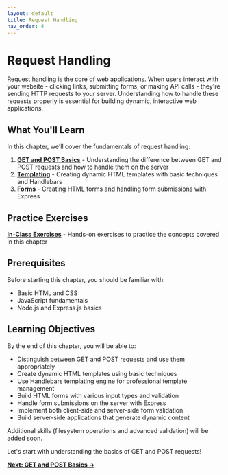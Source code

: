 ```yaml
---
layout: default
title: Request Handling
nav_order: 4
---
```


# Request Handling

Request handling is the core of web applications. When users interact with your website - clicking links, submitting forms, or making API calls - they're sending HTTP requests to your server. Understanding how to handle these requests properly is essential for building dynamic, interactive web applications.

## What You'll Learn

In this chapter, we'll cover the fundamentals of request handling:

1. **[GET and POST Basics](getPostBasics.md)** - Understanding the difference between GET and POST requests and how to handle them on the server
2. **[Templating](templating.md)** - Creating dynamic HTML templates with basic techniques and Handlebars
3. **[Forms](forms.md)** - Creating HTML forms and handling form submissions with Express

## Practice Exercises

**[In-Class Exercises](exercises.md)** - Hands-on exercises to practice the concepts covered in this chapter


## Prerequisites

Before starting this chapter, you should be familiar with:
- Basic HTML and CSS
- JavaScript fundamentals
- Node.js and Express.js basics

## Learning Objectives

By the end of this chapter, you will be able to:
- Distinguish between GET and POST requests and use them appropriately
- Create dynamic HTML templates using basic techniques
- Use Handlebars templating engine for professional template management
- Build HTML forms with various input types and validation
- Handle form submissions on the server with Express
- Implement both client-side and server-side form validation
- Build server-side applications that generate dynamic content

Additional skills (filesystem operations and advanced validation) will be added soon.

Let's start with understanding the basics of GET and POST requests!

**[Next: GET and POST Basics →](getPostBasics.md)**
